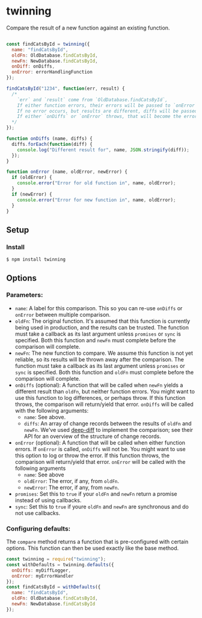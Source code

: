 # twinning
Compare the result of a new function against an existing function.  
```js

const findCatsById = twinning({
  name: "findCatsById",
  oldFn: OldDatabase.findCatsById,
  newFn: NewDatabase.findCatsById,
  onDiff: onDiffs,
  onError: errorHandlingFunction
});

findCatsById("1234", function(err, result) {
  /*
    `err` and `result` come from `OldDatabase.findCatsById`,
    If either function errors, their errors will be passed to `onError` (below).
    If no error occurs, but results are different, diffs will be passed to `onDiffs` (below).
    If either `onDiffs` or `onError` throws, that will become the error.
  */
});

function onDiffs (name, diffs) {
  diffs.forEach(function(diff) {
    console.log("Different result for", name, JSON.stringify(diff));
  });
}

function onError (name, oldError, newError) {
  if (oldError) {
    console.error("Error for old function in", name, oldError);
  }
  if (newError) {
    console.error("Error for new function in", name, oldError);
  }
}

```

## Setup

### Install

```
$ npm install twinning
```

## Options

### Parameters:
- `name`: A label for this comparison. This so you can re-use `onDiffs` or `onError` between multiple comparison.
- `oldFn`: The original function. It's assumed that this function is currently being used in production, and the results can be trusted. The function must take a callback as its last argument unless `promises` or `sync` is specified. Both this function and `newFn` must complete before the comparison will complete.
- `newFn`: The new function to compare. We assume this function is not yet reliable, so its results will be thrown away after the comparison. The function must take a callback as its last argument unless `promises` or `sync` is specified. Both this function and `oldFn` must complete before the comparison will complete.
- `onDiffs` (optional): A function that will be called when `newFn` yields a different result than `oldFn`, but neither function errors. You might want to use this function to log differences, or perhaps throw. If this function throws, the comparison will return/yield that error. `onDiffs` will be called with the following arguments:
  - `name`: See above.
  - `diffs`: An array of change records between the results of `oldFn` and `newFn`. We've used [deep-diff](https://github.com/flitbit/diff) to implement the comparison; see their API for an overview of the structure of change records.
- `onError` (optional): A function that will be called when either function errors. If `onError` is called, `onDiffs` will not be. You might want to use this option to log or throw the error. If this function throws, the comparison will return/yield that error. `onError` will be called with the following arguments
  - `name`: See above
  - `oldError`: The error, if any, from `oldFn`.
  - `newError`: The error, if any, from `newFn`.
- `promises`: Set this to `true` if your `oldFn` and `newFn` return a promise instead of using callbacks.
- `sync`: Set this to `true` if youre `oldFn` and `newFn` are synchronous and do not use callbacks.


### Configuring defaults:
The `compare` method returns a function that is pre-configured with certain options. This function can then be used exactly like the base method.
```js
const twinning = require("twinning");
const withDefaults = twinning.defaults({
  onDiffs: myDiffLogger,
  onError: myErrorHandler
});
const findCatsById = withDefaults({
  name: "findCatsById",
  oldFn: OldDatabase.findCatsById,
  newFn: NewDatabase.findCatsById
});
```
